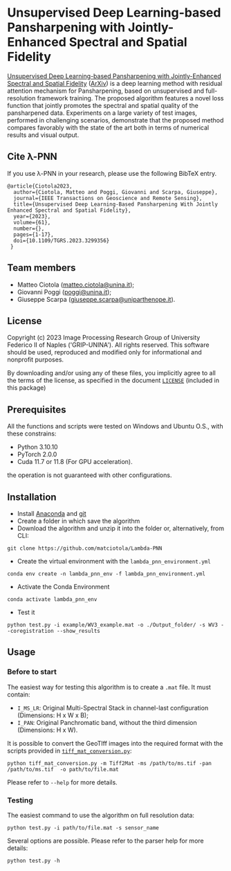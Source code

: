 # Unsupervised Deep Learning-based Pansharpening with Jointly-Enhanced Spectral and Spatial Fidelity

[Unsupervised Deep Learning-based Pansharpening with Jointly-Enhanced Spectral and Spatial Fidelity](https://ieeexplore.ieee.org/document/10198408) ([ArXiv](https://arxiv.org/abs/2307.14403)) is 
a deep learning method with residual attention mechanism for Pansharpening, based on unsupervised and full-resolution framework training.
The proposed algorithm features a novel loss function that jointly promotes the spectral and spatial quality of the pansharpened data.
Experiments on a large variety of test images, performed in challenging scenarios,
demonstrate that the proposed method compares favorably with the state of the art both in terms of numerical results and visual output.
## Cite λ-PNN

If you use λ-PNN in your research, please use the following BibTeX entry.

```
@article{Ciotola2023,
  author={Ciotola, Matteo and Poggi, Giovanni and Scarpa, Giuseppe},
  journal={IEEE Transactions on Geoscience and Remote Sensing}, 
  title={Unsupervised Deep Learning-Based Pansharpening With Jointly Enhanced Spectral and Spatial Fidelity}, 
  year={2023},
  volume={61},
  number={},
  pages={1-17},
  doi={10.1109/TGRS.2023.3299356}
 }
```

## Team members
 - Matteo Ciotola (matteo.ciotola@unina.it);
 - Giovanni Poggi   (poggi@unina.it);
 - Giuseppe Scarpa  (giuseppe.scarpa@uniparthenope.it).
 
 
## License
Copyright (c) 2023 Image Processing Research Group of University Federico II of Naples ('GRIP-UNINA').
All rights reserved.
This software should be used, reproduced and modified only for informational and nonprofit purposes.

By downloading and/or using any of these files, you implicitly agree to all the
terms of the license, as specified in the document [`LICENSE`](https://github.com/matciotola/Lambda-PNN/LICENSE.txt)
(included in this package) 

## Prerequisites
All the functions and scripts were tested on Windows and Ubuntu O.S., with these constrains:

- Python 3.10.10 
- PyTorch 2.0.0
-  Cuda 11.7 or 11.8 (For GPU acceleration).

the operation is not guaranteed with other configurations.

## Installation

- Install [Anaconda](https://www.anaconda.com/products/individual) and [git](https://git-scm.com/downloads) 
- Create a folder in which save the algorithm
- Download the algorithm and unzip it into the folder or, alternatively, from CLI:

```
git clone https://github.com/matciotola/Lambda-PNN
```

- Create the virtual environment with the `lambda_pnn_environment.yml`

```
conda env create -n lambda_pnn_env -f lambda_pnn_environment.yml
```

- Activate the Conda Environment

```
conda activate lambda_pnn_env
```

- Test it 

```
python test.py -i example/WV3_example.mat -o ./Output_folder/ -s WV3 --coregistration --show_results 
```


## Usage

### Before to start
The easiest way for testing this algorithm is to create a `.mat` file. It must contain:
- `I_MS_LR`: Original Multi-Spectral Stack in channel-last configuration (Dimensions: H x W x B);
- `I_PAN`: Original Panchromatic band, without the third dimension (Dimensions: H x W).

It is possible to convert the GeoTIff images into the required format with the scripts provided in [`tiff_mat_conversion.py`](https://github.com/matciotola/Lambda-PNN/blob/master/tiff_mat_conversion.py): 

```
python tiff_mat_conversion.py -m Tiff2Mat -ms /path/to/ms.tif -pan /path/to/ms.tif  -o path/to/file.mat
```

Please refer to `--help` for more details. 

### Testing
The easiest command to use the algorithm on full resolution data:

```
python test.py -i path/to/file.mat -s sensor_name
```
Several options are possible. Please refer to the parser help for more details:

```
python test.py -h
```

